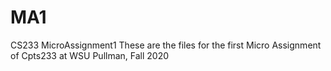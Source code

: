 # MA1
CS233 MicroAssignment1
These are the files for the first Micro Assignment of Cpts233 at WSU Pullman, Fall 2020
